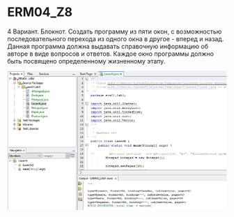 # ERM04_Z8


4 Вариант. Блокнот. Создать программу из пяти окон, с возможностью последовательного перехода из одного окна в другое - вперед и назад. Данная программа должна выдавать справочную информацию об авторе в виде вопросов и ответов. Каждое окно программы должно быть посвящено определенному жизненному этапу.




![Screenshot](screenshot1.jpg)
